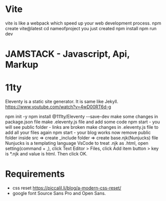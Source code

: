 # Vite

vite is like a webpack which speed up your web development process.
npm create vite@latest
cd nameofproject you just created
npm install
npm run dev

# JAMSTACK - Javascript, Api, Markup

# 11ty

Eleventy is a static site generator. It is same like Jekyll. https://www.youtube.com/watch?v=4wD00RT6d-g

npm init -y
npm install @111ty/Eleventy --save-dev
make some changes in package.json file
make .eleventy.js file and add some code
npm start - you will see public folder - links are broken
make changes in .eleventy.js file to add all your files
again npm start - your blog works
now remove public folder
inside src => create \_include folder => create base.njk(Nunjucks) file
Nunjucks is a templating language
VsCode to treat .njk as .html, open setting(command + ,), click Text Editor > Files, click Add item button > key is \*.njk and value is html. Then click OK.

# Requirements

- css reset https://piccalil.li/blog/a-modern-css-reset/
- google font Source Sans Pro and Open Sans.
